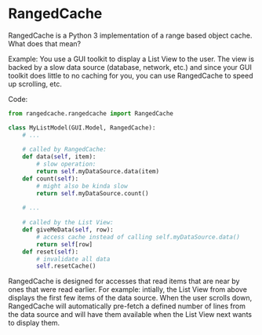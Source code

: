# RangedCache

RangedCache is a Python 3 implementation of a range based object cache. What does that mean?

Example: You use a GUI toolkit to display a List View to the user. The view is backed by a slow data source (database, network, etc.) and since your GUI toolkit does little to no caching for you, you can use RangedCache to speed up scrolling, etc.

Code:
```python
from rangedcache.rangedcache import RangedCache

class MyListModel(GUI.Model, RangedCache):
    # ...
    
    # called by RangedCache:
    def data(self, item):
        # slow operation:
        return self.myDataSource.data(item)
    def count(self):
        # might also be kinda slow
        return self.myDataSource.count()
    
    # ...
    
    # called by the List View:
    def giveMeData(self, row):
        # access cache instead of calling self.myDataSource.data()
        return self[row]
    def reset(self):
        # invalidate all data
        self.resetCache()
```

RangedCache is designed for accesses that read items that are near by ones that were read earlier. For example: intially, the List View from above displays the first few items of the data source. When the user scrolls down, RangedCache will automatically pre-fetch a defined number of lines from the data source and will have them available when the List View next wants to display them.
